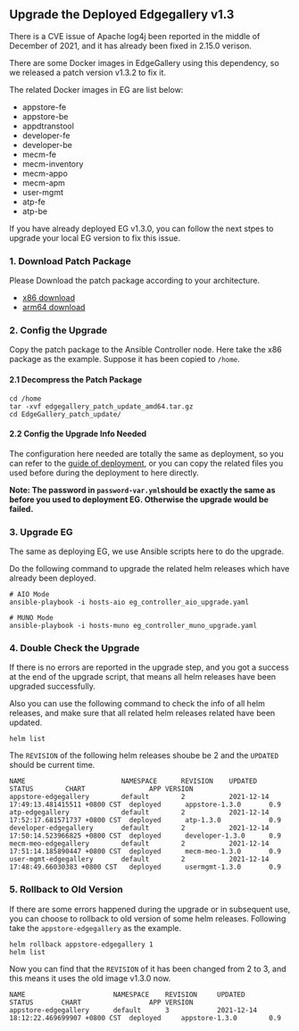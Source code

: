 ## Upgrade the Deployed Edgegallery v1.3

There is a CVE issue of Apache log4j been reported in the middle of December of 2021, and it has already been fixed in 2.15.0 verison.

There are some Docker images in EdgeGallery using this dependency, so we released a patch version v1.3.2 to fix it.

The related Docker images in EG are list below:

- appstore-fe
- appstore-be
- appdtranstool
- developer-fe
- developer-be
- mecm-fe
- mecm-inventory
- mecm-appo
- mecm-apm
- user-mgmt
- atp-fe
- atp-be

If you have already deployed EG v1.3.0, you can follow the next stpes to upgrade your local EG version to fix this issue.

### 1. Download Patch Package

Please Download the patch package according to your architecture.

- [x86 download](https://edgegallery-v1.3.2.obs.cn-north-4.myhuaweicloud.com/edgegallery_patch_update_amd64.tar.gz)
- [arm64 download](https://edgegallery-v1.3.2.obs.cn-north-4.myhuaweicloud.com/edgegallery_patch_update_arm64.tar.gz)

### 2. Config the Upgrade

Copy the patch package to the Ansible Controller node. Here take the x86 package as the example. Suppose it has been copied to `/home`.

#### 2.1 Decompress the Patch Package

```
cd /home
tar -xvf edgegallery_patch_update_amd64.tar.gz
cd EdgeGallery_patch_update/
```

#### 2.2 Config the Upgrade Info Needed

The configuration here needed are totally the same as deployment, so you can refer to the [guide of deployment](https://gitee.com/edgegallery/installer/blob/Release-v1.3/ansible_install/README-en.md),
or you can copy the related files you used before during the deployment to here directly.

 **Note: The password in `password-var.yml`should be exactly the same as before you used to deployment EG. Otherwise the upgrade would be failed.** 

### 3. Upgrade EG

The same as deploying EG, we use Ansible scripts here to do the upgrade.

Do the following command to upgrade the related helm releases which have already been deployed.

```
# AIO Mode
ansible-playbook -i hosts-aio eg_controller_aio_upgrade.yaml

# MUNO Mode
ansible-playbook -i hosts-muno eg_controller_muno_upgrade.yaml
```

### 4. Double Check the Upgrade

If there is no errors are reported in the upgrade step, and you got a success at the end of the upgrade script,
that means all helm releases have been upgraded successfully.

Also you can use the following command to check the info of all helm releases, and make sure that all related helm releases related have been updated.

```
helm list
```

The `REVISION` of the following helm releases shoube be 2 and the `UPDATED` should be current time.

```
NAME                        NAMESPACE      REVISION    UPDATED                                  STATUS        CHART                APP VERSION
appstore-edgegallery        default        2           2021-12-14 17:49:13.481415511 +0800 CST  deployed      appstore-1.3.0       0.9
atp-edgegallery             default        2           2021-12-14 17:52:17.681571737 +0800 CST  deployed      atp-1.3.0            0.9
developer-edgegallery       default        2           2021-12-14 17:50:14.523966825 +0800 CST  deployed      developer-1.3.0      0.9
mecm-meo-edgegallery        default        2           2021-12-14 17:51:14.185890447 +0800 CST  deployed      mecm-meo-1.3.0       0.9
user-mgmt-edgegallery       default        2           2021-12-14 17:48:49.66030383 +0800 CST   deployed      usermgmt-1.3.0       0.9
```

### 5. Rollback to Old Version

If there are some errors happened during the upgrade or in subsequent use, you can choose to rollback to old version of some helm releases.
Following take the `appstore-edgegallery` as the example.

```
helm rollback appstore-edgegallery 1
helm list
```

Now you can find that the `REVISION` of it has been changed from 2 to 3, and this means it uses the old image v1.3.0 now.

```
NAME                      NAMESPACE    REVISION     UPDATED                                  STATUS       CHART                 APP VERSION
appstore-edgegallery      default      3            2021-12-14 18:12:22.469699907 +0800 CST  deployed     appstore-1.3.0        0.9

```